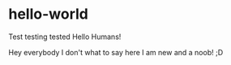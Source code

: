 # hello-world
Test testing tested
Hello Humans!

Hey everybody I don't what to say here I am new and a noob! ;D 
